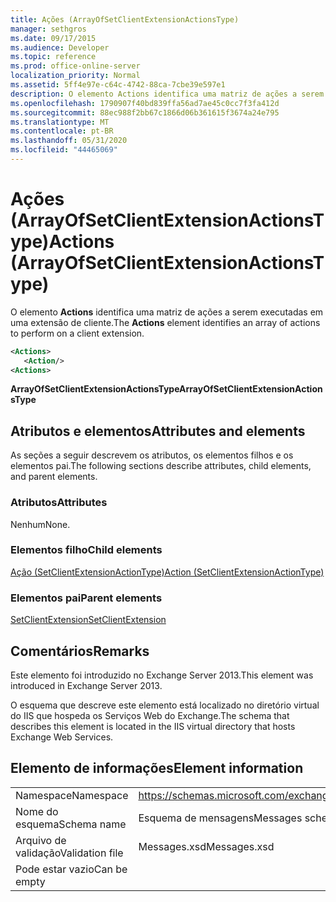 ```yaml
---
title: Ações (ArrayOfSetClientExtensionActionsType)
manager: sethgros
ms.date: 09/17/2015
ms.audience: Developer
ms.topic: reference
ms.prod: office-online-server
localization_priority: Normal
ms.assetid: 5ff4e97e-c64c-4742-88ca-7cbe39e597e1
description: O elemento Actions identifica uma matriz de ações a serem executadas em uma extensão de cliente.
ms.openlocfilehash: 1790907f40bd839ffa56ad7ae45c0cc7f3fa412d
ms.sourcegitcommit: 88ec988f2bb67c1866d06b361615f3674a24e795
ms.translationtype: MT
ms.contentlocale: pt-BR
ms.lasthandoff: 05/31/2020
ms.locfileid: "44465069"
---
```

# <a name="actions-arrayofsetclientextensionactionstype"></a><span data-ttu-id="b9f56-103">Ações (ArrayOfSetClientExtensionActionsType)</span><span class="sxs-lookup"><span data-stu-id="b9f56-103">Actions (ArrayOfSetClientExtensionActionsType)</span></span>

<span data-ttu-id="b9f56-104">O elemento **Actions** identifica uma matriz de ações a serem executadas em uma extensão de cliente.</span><span class="sxs-lookup"><span data-stu-id="b9f56-104">The **Actions** element identifies an array of actions to perform on a client extension.</span></span> 
  
```XML
<Actions>
   <Action/>
<Actions>
```

 <span data-ttu-id="b9f56-105">**ArrayOfSetClientExtensionActionsType**</span><span class="sxs-lookup"><span data-stu-id="b9f56-105">**ArrayOfSetClientExtensionActionsType**</span></span>
## <a name="attributes-and-elements"></a><span data-ttu-id="b9f56-106">Atributos e elementos</span><span class="sxs-lookup"><span data-stu-id="b9f56-106">Attributes and elements</span></span>

<span data-ttu-id="b9f56-107">As seções a seguir descrevem os atributos, os elementos filhos e os elementos pai.</span><span class="sxs-lookup"><span data-stu-id="b9f56-107">The following sections describe attributes, child elements, and parent elements.</span></span>
  
### <a name="attributes"></a><span data-ttu-id="b9f56-108">Atributos</span><span class="sxs-lookup"><span data-stu-id="b9f56-108">Attributes</span></span>

<span data-ttu-id="b9f56-109">Nenhum</span><span class="sxs-lookup"><span data-stu-id="b9f56-109">None.</span></span>
  
### <a name="child-elements"></a><span data-ttu-id="b9f56-110">Elementos filho</span><span class="sxs-lookup"><span data-stu-id="b9f56-110">Child elements</span></span>

[<span data-ttu-id="b9f56-111">Ação (SetClientExtensionActionType)</span><span class="sxs-lookup"><span data-stu-id="b9f56-111">Action (SetClientExtensionActionType)</span></span>](action-setclientextensionactiontype.md)
  
### <a name="parent-elements"></a><span data-ttu-id="b9f56-112">Elementos pai</span><span class="sxs-lookup"><span data-stu-id="b9f56-112">Parent elements</span></span>

[<span data-ttu-id="b9f56-113">SetClientExtension</span><span class="sxs-lookup"><span data-stu-id="b9f56-113">SetClientExtension</span></span>](setclientextension.md)
  
## <a name="remarks"></a><span data-ttu-id="b9f56-114">Comentários</span><span class="sxs-lookup"><span data-stu-id="b9f56-114">Remarks</span></span>

<span data-ttu-id="b9f56-115">Este elemento foi introduzido no Exchange Server 2013.</span><span class="sxs-lookup"><span data-stu-id="b9f56-115">This element was introduced in Exchange Server 2013.</span></span>
  
<span data-ttu-id="b9f56-116">O esquema que descreve este elemento está localizado no diretório virtual do IIS que hospeda os Serviços Web do Exchange.</span><span class="sxs-lookup"><span data-stu-id="b9f56-116">The schema that describes this element is located in the IIS virtual directory that hosts Exchange Web Services.</span></span>
  
## <a name="element-information"></a><span data-ttu-id="b9f56-117">Elemento de informações</span><span class="sxs-lookup"><span data-stu-id="b9f56-117">Element information</span></span>

|||
|:-----|:-----|
|<span data-ttu-id="b9f56-118">Namespace</span><span class="sxs-lookup"><span data-stu-id="b9f56-118">Namespace</span></span>  <br/> |https://schemas.microsoft.com/exchange/services/2006/messages  <br/> |
|<span data-ttu-id="b9f56-119">Nome do esquema</span><span class="sxs-lookup"><span data-stu-id="b9f56-119">Schema name</span></span>  <br/> |<span data-ttu-id="b9f56-120">Esquema de mensagens</span><span class="sxs-lookup"><span data-stu-id="b9f56-120">Messages schema</span></span>  <br/> |
|<span data-ttu-id="b9f56-121">Arquivo de validação</span><span class="sxs-lookup"><span data-stu-id="b9f56-121">Validation file</span></span>  <br/> |<span data-ttu-id="b9f56-122">Messages.xsd</span><span class="sxs-lookup"><span data-stu-id="b9f56-122">Messages.xsd</span></span>  <br/> |
|<span data-ttu-id="b9f56-123">Pode estar vazio</span><span class="sxs-lookup"><span data-stu-id="b9f56-123">Can be empty</span></span>  <br/> ||
   

